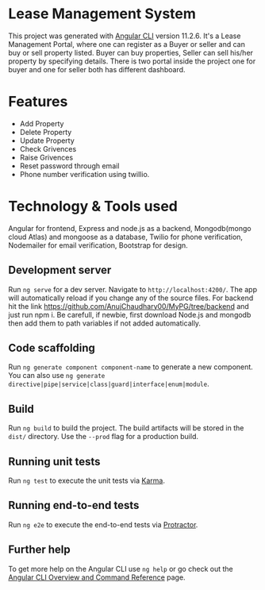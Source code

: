 # Lease Management System

This project was generated with [Angular CLI](https://github.com/angular/angular-cli) version 11.2.6.
It's a Lease Management Portal, where one can register as a Buyer or seller and can buy or sell property listed. Buyer can buy properties, Seller can sell his/her property by specifying details. There is two portal inside the project one for buyer and one for seller both has different dashboard. 
# Features
 - Add Property
 - Delete Property
 - Update Property
 - Check Grivences
 - Raise Grivences
 - Reset password through email
 - Phone number verification using twillio.

# Technology & Tools used
  Angular for frontend, Express and node.js as a backend, Mongodb(mongo cloud Atlas) and mongoose as a database, Twilio for phone verification, Nodemailer for email verification, Bootstrap for design.

## Development server

Run `ng serve` for a dev server. Navigate to `http://localhost:4200/`. The app will automatically reload if you change any of the source files.
For backend hit the link https://github.com/AnujChaudhary00/MyPG/tree/backend and just run npm i. Be carefull, if newbie, first download Node.js
and mongodb then add them to path variables if not added automatically.

## Code scaffolding

Run `ng generate component component-name` to generate a new component. You can also use `ng generate directive|pipe|service|class|guard|interface|enum|module`.

## Build

Run `ng build` to build the project. The build artifacts will be stored in the `dist/` directory. Use the `--prod` flag for a production build.

## Running unit tests

Run `ng test` to execute the unit tests via [Karma](https://karma-runner.github.io).

## Running end-to-end tests

Run `ng e2e` to execute the end-to-end tests via [Protractor](http://www.protractortest.org/).

## Further help

To get more help on the Angular CLI use `ng help` or go check out the [Angular CLI Overview and Command Reference](https://angular.io/cli) page.
